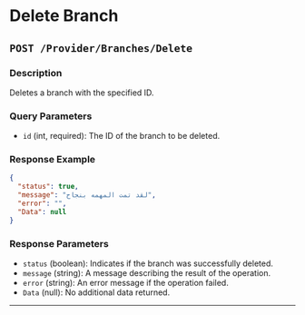 # Delete Branch
## `POST /Provider/Branches/Delete`

### Description
Deletes a branch with the specified ID.

### Query Parameters

- `id` (int, required): The ID of the branch to be deleted.

### Response Example

```json
{
  "status": true,
  "message": "لقد تمت المهمه بنجاح",
  "error": "",
  "Data": null
}
```

### Response Parameters

- `status` (boolean): Indicates if the branch was successfully deleted.
- `message` (string): A message describing the result of the operation.
- `error` (string): An error message if the operation failed.
- `Data` (null): No additional data returned.

---

